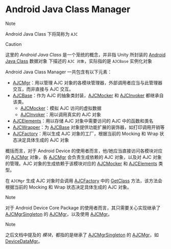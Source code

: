 # Android Java Class Manager

> [!Note]
>
> Android Java Class 下将简称为 `AJC`
>
> > [!Caution]
> > 这里的 _Android Java Class_ 是一个笼统的概念，并非指 Unity 所封装的 [Android Java Class](https://docs.unity3d.com/ScriptReference/AndroidJavaClass.html) 数据对象
> > 下描述的 `AJC 对象`，实际指的是 `AJCBase` 实例化对象

Android Java Class Manager 一共包含有以下元素：

-   [AJCMgr](./AJCMgr/AJCMgr.md)：用以管理 AJC 对象的各模块管理器，外部调用者应当与此管理器交互，而非直接与 AJC 交互。
-   [AJCBase](./AJCMgr/AJCBase.md)：作为 AJC 的抽象类封装，[AJCMocker](./AJCMgr/AJCMocker.md) 和 [AJCInvoker](./AJCMgr/AJCInvoker.md) 都继承自该类。
    -   [AJCMocker](./AJCMgr/AJCMocker.md)：模拟 AJC 访问的虚拟数据
    -   [AJCInvoker](./AJCMgr/AJCInvoker.md)：用以调用真实的 AJC 对象
-   [AJCElements](./AJCMgr/AJCElements.md)：用以存储 AJC 对象中需要访问的 AJC 中的函数和类名
-   [AJCWrapper](./AJCMgr/AJCWrapper.md)：为 [AJCBase](./AJCMgr/AJCBase.md) 对象提供功能扩展的装饰器，如打印调用开销等
-   [AJCFactory](./AJCMgr/AJCFactory.md)：用以生成 AJC 对象的工厂，根据当前的 Mocking 和 Wrap 状态决定具体生成的 AJC 对象

概括而言，对于 Android Device 的使用者而言，他/她应当直接访问各模块对应的 [AJCMgr](./AJCMgr/AJCMgr.md) 对象，各 [AJCMgr](./AJCMgr/AJCMgr.md) 会负责生成依赖的 AJC 对象，以及对 AJC 对象的管理。AJC 对象的生成依赖于该模块对应的 [AJCMocker](./AJCMgr/AJCMocker.md) 和 [AJCElements](./AJCMgr/AJCElements.md) 类型。

在 `AJCMgr` 生成 AJC 对象时会调用 [AJCFactory](./AJCMgr/AJCFactory.md) 中的 [GetClass](<xref:YVR.AndroidDevice.Core.AJCFactory.GetClass(System.String)>) 方法，该方法会根据当前的 Mocking 和 Wrap 状态决定具体生成的 AJC 对象。

> [!Note]
>
> 对于 Android Device Core Package 的使用者而言，其只需要关心实现继承了 [AJCMgrSingleton](xref:YVR.AndroidDevice.Core.AJCMgrSingleton`3) 的 [AJCMgr](./AJCMgr/AJCMgr.md)，以及使用 [AJCMgr](./AJCMgr/AJCMgr.md)。

> [!Note]
>
> 之后文档中提及的 _模块_，都指的是继承了 [AJCMgrSingleton](xref:YVR.AndroidDevice.Core.AJCMgrSingleton`3) 的 [AJCMgr](./AJCMgr/AJCMgr.md)，如 [DeviceDataMgr](xref:YVR.AndroidDevice.DeviceData.DeviceDataMgr)。
